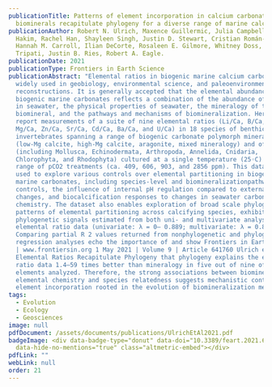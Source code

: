 ```yaml
---
publicationTitle: Patterns of element incorporation in calcium carbonate
  biominerals recapitulate phylogeny for a diverse range of marine calcifiers
publicationAuthor: Robert N. Ulrich, Maxence Guillermic, Julia Campbell, Abbas
  Hakim, Rachel Han, Shayleen Singh, Justin D. Stewart, Cristian Román-Palacios,
  Hannah M. Carroll, Ilian DeCorte, Rosaleen E. Gilmore, Whitney Doss, Aradhna
  Tripati, Justin B. Ries, Robert A. Eagle.
publicationDate: 2021
publicationType: Frontiers in Earth Science
publicationAbstract: "Elemental ratios in biogenic marine calcium carbonates are
  widely used in geobiology, environmental science, and paleoenvironmental
  reconstructions. It is generally accepted that the elemental abundance of
  biogenic marine carbonates reflects a combination of the abundance of that ion
  in seawater, the physical properties of seawater, the mineralogy of the
  biomineral, and the pathways and mechanisms of biomineralization. Here we
  report measurements of a suite of nine elemental ratios (Li/Ca, B/Ca, Na/Ca,
  Mg/Ca, Zn/Ca, Sr/Ca, Cd/Ca, Ba/Ca, and U/Ca) in 18 species of benthic marine
  invertebrates spanning a range of biogenic carbonate polymorph mineralogies
  (low-Mg calcite, high-Mg calcite, aragonite, mixed mineralogy) and of phyla
  (including Mollusca, Echinodermata, Arthropoda, Annelida, Cnidaria,
  Chlorophyta, and Rhodophyta) cultured at a single temperature (25◦C) and a
  range of pCO2 treatments (ca. 409, 606, 903, and 2856 ppm). This dataset was
  used to explore various controls over elemental partitioning in biogenic
  marine carbonates, including species-level and biomineralizationpathway-level
  controls, the influence of internal pH regulation compared to external pH
  changes, and biocalcification responses to changes in seawater carbonate
  chemistry. The dataset also enables exploration of broad scale phylogenetic
  patterns of elemental partitioning across calcifying species, exhibiting high
  phylogenetic signals estimated from both uni- and multivariate analyses of the
  elemental ratio data (univariate: λ = 0– 0.889; multivariate: λ = 0.895–0.99).
  Comparing partial R 2 values returned from nonphylogenetic and phylogenetic
  regression analyses echo the importance of and show Frontiers in Earth Science
  | www.frontiersin.org 1 May 2021 | Volume 9 | Article 641760 Ulrich et al.
  Elemental Ratios Recapitulate Phylogeny that phylogeny explains the elemental
  ratio data 1.4–59 times better than mineralogy in five out of nine of the
  elements analyzed. Therefore, the strong associations between biomineral
  elemental chemistry and species relatedness suggests mechanistic controls over
  element incorporation rooted in the evolution of biomineralization mechanisms"
tags:
  - Evolution
  - Ecology
  - Geosciences
image: null
pdfDocument: /assets/documents/publications/UlrichEtAl2021.pdf
badgeImage: <div data-badge-type="donut" data-doi="10.3389/feart.2021.641760"
  data-hide-no-mentions="true" class="altmetric-embed"></div>
pdfLink: ""
webLink: null
order: 21
---
```

